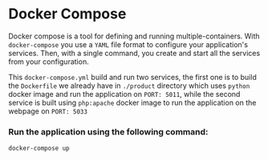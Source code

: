 # Docker Compose

Docker compose is a tool for defining and running multiple-containers. With `docker-compose` you use a `YAML` file format to configure your application's services. Then, with a single command, you create and start all the services from your configuration.



This `docker-compose.yml` build and run two services, the first one is to build the `Dockerfile` we already have in `./product` directory which uses `python` docker image and run the application on `PORT: 5011`, while the second service is built using `php:apache` docker image to run the application on the webpage on `PORT: 5033`

### Run the application using the following command:
```
docker-compose up
```
